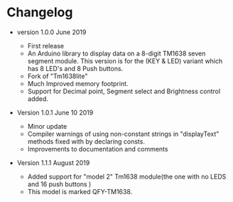 # Changelog

* version 1.0.0 June 2019
	* First release 
	* An Arduino library to display data on a 8-digit TM1638 seven segment module. This version  is for the (KEY & LED) variant which has 8 LED's and 8 Push buttons.
	* Fork of "Tm1638lite" 
	* Much Improved memory footprint.
	* Support for Decimal point, Segment select and Brightness control added.

* Version 1.0.1 June 10 2019
	* Minor update
	* Compiler warnings of using non-constant strings in "displayText" methods
	 fixed with by declaring consts. 
	* Improvements to documentation and comments

* Version 1.1.1 August 2019
	* Added support for "model 2" Tm1638 module(the one with no LEDS and 16 push buttons )
	* This model is marked QFY-TM1638.



